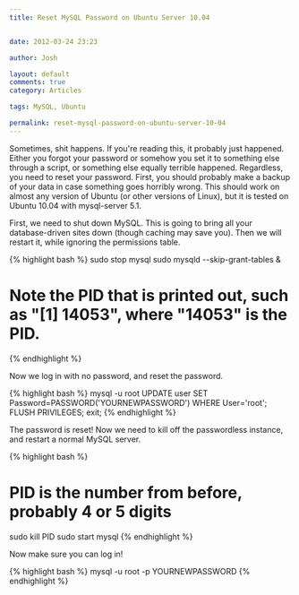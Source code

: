 ```yaml
---
title: Reset MySQL Password on Ubuntu Server 10.04


date: 2012-03-24 23:23

author: Josh

layout: default
comments: true
category: Articles

tags: MySQL, Ubuntu

permalink: reset-mysql-password-on-ubuntu-server-10-04
---
```


Sometimes, shit happens. If you're reading this, it probably just
happened. Either you forgot your password or somehow you set it to
something else through a script, or something else equally terrible
happened. Regardless, you need to reset your password. First, you should
probably make a backup of your data in case something goes horribly
wrong. This should work on almost any version of Ubuntu (or other
versions of Linux), but it is tested on Ubuntu 10.04 with mysql-server
5.1.

First, we need to shut down MySQL. This is going to bring all your
database-driven sites down (though caching may save you). Then we will
restart it, while ignoring the permissions table.

{% highlight bash %}
sudo stop mysql
sudo mysqld --skip-grant-tables &
# Note the PID that is printed out, such as "[1] 14053", where "14053" is the PID.
{% endhighlight %}

Now we log in with no password, and reset the password.

{% highlight bash %}
mysql -u root
UPDATE user SET Password=PASSWORD('YOURNEWPASSWORD') WHERE User='root'; FLUSH PRIVILEGES; exit;
{% endhighlight %}

The password is reset! Now we need to kill off the passwordless
instance, and restart a normal MySQL server.

{% highlight bash %}
# PID is the number from before, probably 4 or 5 digits
sudo kill PID
sudo start mysql
{% endhighlight %}

Now make sure you can log in!

{% highlight bash %}
mysql -u root -p YOURNEWPASSWORD
{% endhighlight %}

